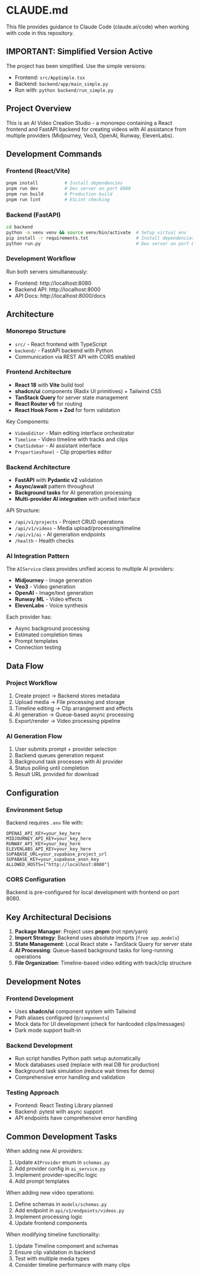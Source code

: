 # CLAUDE.md

This file provides guidance to Claude Code (claude.ai/code) when working with code in this repository.

## IMPORTANT: Simplified Version Active

The project has been simplified. Use the simple versions:
- Frontend: `src/AppSimple.tsx`
- Backend: `backend/app/main_simple.py`
- Run with: `python backend/run_simple.py`

## Project Overview

This is an AI Video Creation Studio - a monorepo containing a React frontend and FastAPI backend for creating videos with AI assistance from multiple providers (Midjourney, Veo3, OpenAI, Runway, ElevenLabs).

## Development Commands

### Frontend (React/Vite)
```bash
pnpm install          # Install dependencies  
pnpm run dev          # Dev server on port 8080
pnpm run build        # Production build
pnpm run lint         # ESLint checking
```

### Backend (FastAPI)
```bash
cd backend
python -m venv venv && source venv/bin/activate  # Setup virtual env
pip install -r requirements.txt                  # Install dependencies
python run.py                                    # Dev server on port 8000
```

### Development Workflow
Run both servers simultaneously:
- Frontend: http://localhost:8080 
- Backend API: http://localhost:8000
- API Docs: http://localhost:8000/docs

## Architecture

### Monorepo Structure
- `src/` - React frontend with TypeScript
- `backend/` - FastAPI backend with Python
- Communication via REST API with CORS enabled

### Frontend Architecture
- **React 18** with **Vite** build tool
- **shadcn/ui** components (Radix UI primitives) + Tailwind CSS
- **TanStack Query** for server state management
- **React Router v6** for routing
- **React Hook Form + Zod** for form validation

Key Components:
- `VideoEditor` - Main editing interface orchestrator
- `Timeline` - Video timeline with tracks and clips
- `ChatSidebar` - AI assistant interface
- `PropertiesPanel` - Clip properties editor

### Backend Architecture
- **FastAPI** with **Pydantic v2** validation
- **Async/await** pattern throughout
- **Background tasks** for AI generation processing
- **Multi-provider AI integration** with unified interface

API Structure:
- `/api/v1/projects` - Project CRUD operations
- `/api/v1/videos` - Media upload/processing/timeline
- `/api/v1/ai` - AI generation endpoints
- `/health` - Health checks

### AI Integration Pattern
The `AIService` class provides unified access to multiple AI providers:
- **Midjourney** - Image generation
- **Veo3** - Video generation  
- **OpenAI** - Image/text generation
- **Runway ML** - Video effects
- **ElevenLabs** - Voice synthesis

Each provider has:
- Async background processing
- Estimated completion times
- Prompt templates
- Connection testing

## Data Flow

### Project Workflow
1. Create project → Backend stores metadata
2. Upload media → File processing and storage
3. Timeline editing → Clip arrangement and effects
4. AI generation → Queue-based async processing
5. Export/render → Video processing pipeline

### AI Generation Flow
1. User submits prompt + provider selection
2. Backend queues generation request
3. Background task processes with AI provider
4. Status polling until completion
5. Result URL provided for download

## Configuration

### Environment Setup
Backend requires `.env` file with:
```env
OPENAI_API_KEY=your_key_here
MIDJOURNEY_API_KEY=your_key_here
RUNWAY_API_KEY=your_key_here
ELEVENLABS_API_KEY=your_key_here
SUPABASE_URL=your_supabase_project_url
SUPABASE_KEY=your_supabase_anon_key
ALLOWED_HOSTS=["http://localhost:8080"]
```

### CORS Configuration
Backend is pre-configured for local development with frontend on port 8080.

## Key Architectural Decisions

1. **Package Manager**: Project uses **pnpm** (not npm/yarn)
2. **Import Strategy**: Backend uses absolute imports (`from app.models`)
3. **State Management**: Local React state + TanStack Query for server state
4. **AI Processing**: Queue-based background tasks for long-running operations
5. **File Organization**: Timeline-based video editing with track/clip structure

## Development Notes

### Frontend Development
- Uses **shadcn/ui** component system with Tailwind
- Path aliases configured (`@/components`)
- Mock data for UI development (check for hardcoded clips/messages)
- Dark mode support built-in

### Backend Development
- Run script handles Python path setup automatically
- Mock databases used (replace with real DB for production)
- Background task simulation (reduce wait times for demo)
- Comprehensive error handling and validation

### Testing Approach
- Frontend: React Testing Library planned
- Backend: pytest with async support
- API endpoints have comprehensive error handling

## Common Development Tasks

When adding new AI providers:
1. Update `AIProvider` enum in `schemas.py`
2. Add provider config in `ai_service.py`
3. Implement provider-specific logic
4. Add prompt templates

When adding new video operations:
1. Define schemas in `models/schemas.py`
2. Add endpoint in `api/v1/endpoints/videos.py`
3. Implement processing logic
4. Update frontend components

When modifying timeline functionality:
1. Update Timeline component and schemas
2. Ensure clip validation in backend
3. Test with multiple media types
4. Consider timeline performance with many clips
